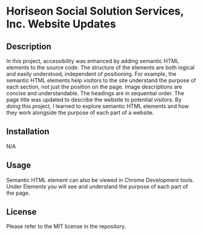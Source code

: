 # Horiseon Social Solution Services, Inc. Website Updates

## Description

In this project, accessibility was enhanced by adding semantic HTML elements to the source code. The structure of the elements are both logical and easily understood, independent of positioning. For example, the semantic HTML elements help visitors to the site understand the purpose of each section, not just the position on the page. Image descriptions are concise and understandable. The headings are in sequential order. The page title was updated to describe the website to potential visitors. By doing this project, I learned to explore semantic HTML elements and how they work alongside the purpose of each part of a website.

## Installation

N/A

## Usage

Semantic HTML element can also be viewed in Chrome Development tools. Under Elements you will see and understand the purpose of each part of the page. 

## License

Please refer to the MIT license in the repository.



